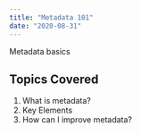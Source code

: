 ```yaml
---
title: "Metadata 101"
date: "2020-08-31"
---
```

Metadata basics

## Topics Covered

1. What is metadata?
2. Key Elements
3. How can I improve metadata?
